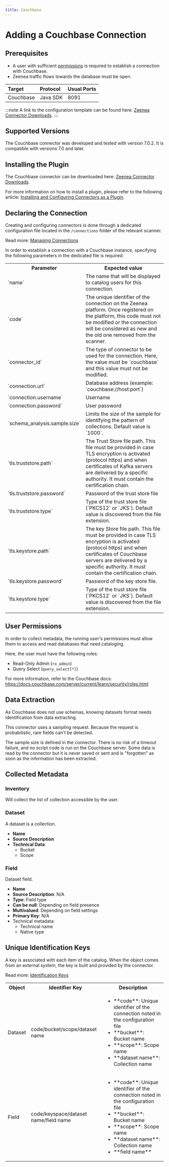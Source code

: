 ```yaml
---
title: Couchbase
---
```


# Adding a Couchbase Connection

## Prerequisites

* A user with sufficient [permissions](#user-permissions) is required to establish a connection with Couchbase.
* Zeenea traffic flows towards the database must be open. 

| Target | Protocol	| Usual Ports |
| :--- | :--- | :--- |
| Couchbase | Java SDK | 8091 |

:::note
A link to the configuration template can be found here: [Zeenea Connector Downloads](./zeenea-connectors-list.md).
:::

## Supported Versions

The Couchbase connector was developed and tested with version 7.0.2. It is compatible with versions 7.0 and later.

## Installing the Plugin

The Couchbase connector can be downloaded here: [Zeenea Connector Downloads](./zeenea-connectors-list.md).

For more information on how to install a plugin, please refer to the following article: [Installing and Configuring Connectors as a Plugin](./zeenea-connectors-install-as-plugin.md).

 ## Declaring the Connection
  
 Creating and configuring connectors is done through a dedicated configuration file located in the `/connections` folder of the relevant scanner.
 
 Read more: [Managing Connections](./zeenea-managing-connections.md)
 
In order to establish a connection with a Couchbase instance, specifying the following parameters in the dedicated file is required:
 
<table>
  <tr>
    <th>Parameter</th>
    <th>Expected value</th>
  </tr>
  <tr>
    <td>`name`</td>
    <td>The name that will be displayed to catalog users for this connection.</td>
  </tr>
  <tr>
    <td>`code`</td>
    <td>The unique identifier of the connection on the Zeenea platform. Once registered on the platform, this code must not be modified or the connection will be considered as new and the old one removed from the scanner.</td>
  </tr>
  <tr>
    <td>`connector_id`</td>
    <td>The type of connector to be used for the connection. Here, the value must be `couchbase` and this value must not be modified.</td>
  </tr>
  <tr>
    <td>`connection.url`</td>
    <td>Database address (example: `couchbase://host:port`)</td>
  </tr>
  <tr>
    <td>`connection.username`</td>
    <td>Username</td>
  </tr>
  <tr>
    <td>`connection.password`</td>
    <td>User password</td>
  </tr>
  <tr>
    <td>`schema_analysis.sample.size`</td>
    <td>Limits the size of the sample for identifying the pattern of collections. Default value is `1000`.</td>
  </tr>
  <tr>
    <td>`tls.truststore.path`</td>
    <td>The Trust Store file path. This file must be provided in case TLS encryption is activated (protocol https) and when certificates of Kafka servers are delivered by a specific authority. It must contain the certification chain.</td>
  </tr>
  <tr>
    <td>`tls.truststore.password`</td>
    <td>Password of the trust store file</td>
  </tr>
  <tr>
    <td>`tls.truststore.type`</td>
    <td>Type of the trust store file (`PKCS12` or `JKS`). Default value is discovered from the file extension.</td>
  </tr>
  <tr>
    <td>`tls.keystore.path`</td>
    <td>The key Store file path. This file must be provided in case TLS encryption is activated (protocol https) and when certificates of Couchbase servers are delivered by a specific authority. It must contain the certification chain.</td>
  </tr>
  <tr>
    <td>`tls.keystore.password`</td>
    <td>Password of the key store file.</td>
  </tr>
  <tr>
    <td>`tls.keystore.type`</td>
    <td>Type of the trust store file (`PKCS12` or `JKS`). Default value is discovered from the file extension.</td>
  </tr>
</table>

## User Permissions

In order to collect metadata, the running user's permissions must allow them to access and read databases that need cataloging.

Here, the user must have the following roles:

* Read-Only Admin (`ro_admin`)
* Query Select (`query_select[*]`)

For more information, refer to the Couchbase docs: https://docs.couchbase.com/server/current/learn/security/roles.html

## Data Extraction

As Couchbase does not use schemas, knowing datasets format needs identification from data extracting.

This connector uses a sampling request. Because the request is probabilistic, rare fields can't be detected. 

The sample size is defined in the connector. There is no risk of a timeout failure, and no script code is run on the Couchbase server. Some data is read by the connector but it is never saved or sent and is "forgotten" as soon as the information has been extracted. 
  
## Collected Metadata

### Inventory

Will collect the list of collection accessible by the user.  

### Dataset

A dataset is a collection. 

* **Name**
* **Source Description**
* **Technical Data**:
  * Bucket
  * Scope

### Field

Dataset field. 

* **Name**
* **Source Description**: N/A
* **Type**: Field type
* **Can be null**: Depending on field presence 
* **Multivalued**: Depending on field settings
* **Primary Key**: N/A
* Technical metadata:
  * Technical name
  * Native type
 
## Unique Identification Keys

A key is associated with each item of the catalog. When the object comes from an external system, the key is built and provided by the connector.

Read more: [Identification Keys](./zeenea-identification-keys.md)

<table>
  <tr>
    <th>Object</th>
    <th>Identifier Key</th>
    <th>Description</th>
  </tr>
  <tr>
    <td>Dataset</td>
    <td>code/bucket/scope/dataset name</td>
    <td>
      <ul>
      <li>**code**: Unique identifier of the connection noted in the configuration file</li>
      <li>**bucket**: Bucket name</li>
      <li>**scope**: Scope name</li>
      <li>**dataset name**: Collection name</li>
      </ul>
    </td>
  </tr>
  <tr>
    <td>Field</td>
    <td>code/keyspace/dataset name/field name</td>
    <td>
      <ul>
      <li>**code**:  Unique identifier of the connection noted in the configuration file</li>
      <li>**bucket**: Bucket name</li>
      <li>**scope**: Scope name</li>
      <li>**dataset name**: Collection name</li>
      <li>**field name**</li>
      </ul>
    </td>
  </tr>
</table>
